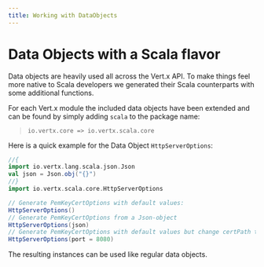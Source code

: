 ```yaml
---
title: Working with DataObjects
---
```


# Data Objects with a Scala flavor

Data objects are heavily used all across the Vert.x API. To make things feel more native to Scala developers we generated their Scala counterparts with some additional functions.

For each Vert.x module the included data objects have been extended and can be found by simply adding `scala` to the package name:

> `io.vertx.core => io.vertx.scala.core`

Here is a quick example for the Data Object `HttpServerOptions`:

```scala
//{
import io.vertx.lang.scala.json.Json
val json = Json.obj("{}")
//}
import io.vertx.scala.core.HttpServerOptions

// Generate PemKeyCertOptions with default values:
HttpServerOptions()
// Generate PemKeyCertOptions from a Json-object
HttpServerOptions(json)
// Generate PemKeyCertOptions with default values but change certPath to /tmp/certs
HttpServerOptions(port = 8080)
```

The resulting instances can be used like regular data objects.